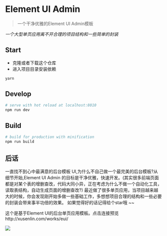 # Element UI Admin

> 一个干净优雅的Element UI Admin模板

*一个大型单页应用离不开合理的项目结构和一些简单的封装*


## Start

 - 克隆或者下载这个仓库
 - 进入项目目录安装依赖

``` bash
yarn
```

## Develop

``` bash
# serve with hot reload at localhost:8010
npm run dev
```

## Build

``` bash
# build for production with minification
npm run build
```

## 后话

一直找不到心中最满意的后台模板 UI,为什么不自己做一个最完美的后台模板?从细节开始,Element UI Admin 的目标是干净优雅，快速开发。(其实很多前端页面都是对某个表的增删查改，代码大同小异，正在考虑为什么不做一个自动化工具，读取表结构，自动生成页面的增删查改?)
最近做了很多单页应用，当项目越来越大的时候，你会发现刚开始多做一些基础工作，多想想项目合理的结构和一些必要的封装会带来事半功倍的效果。
如果觉得好的话记得给个star哦 ~~

这个是基于Element UI的后台单页应用模板。点击连接预览http://xusenlin.com/works/eui/


![](http://xusenlin.com/usr/uploads/2018/06/3444387043.jpg)

